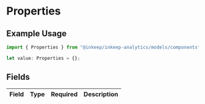 # Properties

## Example Usage

```typescript
import { Properties } from "@inkeep/inkeep-analytics/models/components";

let value: Properties = {};
```

## Fields

| Field       | Type        | Required    | Description |
| ----------- | ----------- | ----------- | ----------- |